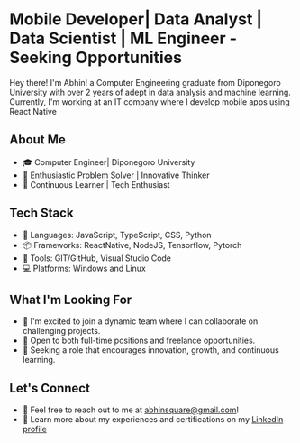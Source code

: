 # Mobile Developer| Data Analyst | Data Scientist | ML Engineer - Seeking Opportunities


Hey there! I'm Abhin! a Computer Engineering graduate from Diponegoro University with over 2 years of adept in data analysis and machine learning. Currently, I'm working at an IT company where I develop mobile apps using React Native

## About Me
- 🎓 Computer Engineer| Diponegoro University
- 🌟 Enthusiastic Problem Solver | Innovative Thinker
- 🚀 Continuous Learner | Tech Enthusiast

## Tech Stack
- 🔧 Languages: JavaScript, TypeScript, CSS, Python
- 📦 Frameworks: ReactNative, NodeJS, Tensorflow, Pytorch
- 🧰 Tools: GIT/GitHub, Visual Studio Code
- 💻 Platforms: Windows and Linux
  
## What I'm Looking For
- 🌱 I'm excited to join a dynamic team where I can collaborate on challenging projects.
- 🚀 Open to both full-time positions and freelance opportunities.
- 💼 Seeking a role that encourages innovation, growth, and continuous learning.

## Let's Connect
- 📧 Feel free to reach out to me at abhinsquare@gmail.com!
- 📄 Learn more about my experiences and certifications on my [LinkedIn profile](https://www.linkedin.com/in/aryo-anindyo-abhinowo/)

